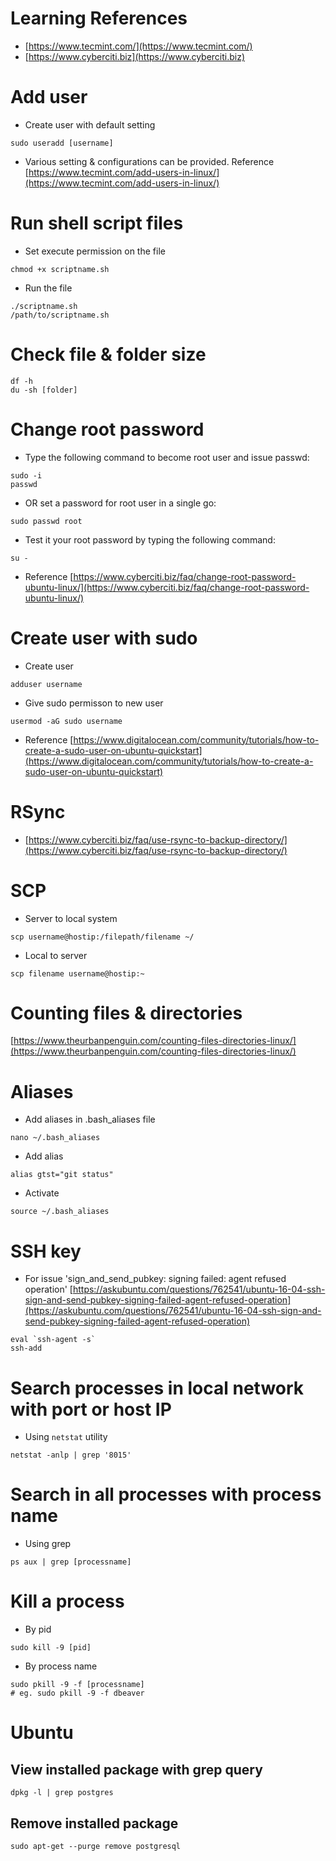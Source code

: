 # Learning References
- [https://www.tecmint.com/](https://www.tecmint.com/)
- [https://www.cyberciti.biz](https://www.cyberciti.biz)
# Add user
- Create user with default setting
```
sudo useradd [username]
```
- Various setting & configurations can be provided. Reference [https://www.tecmint.com/add-users-in-linux/](https://www.tecmint.com/add-users-in-linux/)

# Run shell script files
-  Set execute permission on the file
```
chmod +x scriptname.sh
```
- Run the file
```
./scriptname.sh
/path/to/scriptname.sh
```

# Check file & folder size
```
df -h
du -sh [folder]
```

# Change root password

- Type the following command to become root user and issue passwd:
```
sudo -i
passwd
```
- OR set a password for root user in a single go:
```
sudo passwd root
```
- Test it your root password by typing the following command:
```
su -
```
- Reference
[https://www.cyberciti.biz/faq/change-root-password-ubuntu-linux/](https://www.cyberciti.biz/faq/change-root-password-ubuntu-linux/)

# Create user with sudo
- Create user
```
adduser username
```
- Give sudo permisson to new user
```
usermod -aG sudo username
```
- Reference
[https://www.digitalocean.com/community/tutorials/how-to-create-a-sudo-user-on-ubuntu-quickstart](https://www.digitalocean.com/community/tutorials/how-to-create-a-sudo-user-on-ubuntu-quickstart)


# RSync
- [https://www.cyberciti.biz/faq/use-rsync-to-backup-directory/](https://www.cyberciti.biz/faq/use-rsync-to-backup-directory/)

# SCP

- Server to local system
```
scp username@hostip:/filepath/filename ~/
```
- Local to server
```
scp filename username@hostip:~
```

# Counting files & directories
[https://www.theurbanpenguin.com/counting-files-directories-linux/](https://www.theurbanpenguin.com/counting-files-directories-linux/)

# Aliases

- Add aliases in .bash_aliases file
```
nano ~/.bash_aliases
```
- Add alias
```
alias gtst="git status"
```
- Activate 
```
source ~/.bash_aliases
```

# SSH key
- For issue 'sign_and_send_pubkey: signing failed: agent refused operation'
[https://askubuntu.com/questions/762541/ubuntu-16-04-ssh-sign-and-send-pubkey-signing-failed-agent-refused-operation](https://askubuntu.com/questions/762541/ubuntu-16-04-ssh-sign-and-send-pubkey-signing-failed-agent-refused-operation)
```
eval `ssh-agent -s`
ssh-add
```

# Search processes in local network with port or host IP
- Using `netstat` utility
```
netstat -anlp | grep '8015'
```

# Search in all processes with process name
- Using grep
```
ps aux | grep [processname]
```

# Kill a process
- By pid
```
sudo kill -9 [pid]
```
- By process name
```
sudo pkill -9 -f [processname] 
# eg. sudo pkill -9 -f dbeaver
```
# Ubuntu
## View installed package with grep query
```
dpkg -l | grep postgres
```
## Remove installed package
```
sudo apt-get --purge remove postgresql
```

